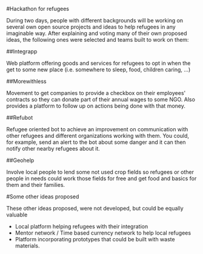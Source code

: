 #Hackathon for refugees

During two days, people with different backgrounds will be working on several own open source projects and ideas to help refugees in any imaginable way.
After explaining and voting many of their own proposed ideas, the following ones were selected and teams built to work on them:

##Integrapp

Web platform offering goods and services for refugees to opt in when the get to some new place (i.e. somewhere to sleep, food, children caring, ...)

##Morewithless

Movement to get companies to provide a checkbox on their employees' contracts so they can donate part of their annual wages to some NGO. Also provides a platform to follow up on actions being done with that money.

##Refubot

Refugee oriented bot to achieve an improvement on communication with other refugees and different organizations working with them. You could, for example, send an alert to the bot about some danger and it can then notify other nearby refugees about it.

##Geohelp

Involve local people to lend some not used crop fields so refugees or other people in needs could work those fields for free and get food and basics for them and their families.

#Some other ideas proposed

These other ideas proposed, were not developed, but could be equally valuable

* Local platform helping refugees with their integration
* Mentor network / Time based currency network to help local refugees
* Platform incorporating prototypes that could be built with waste materials.
